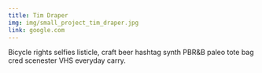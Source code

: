 ```yaml
---
title: Tim Draper
img: img/small_project_tim_draper.jpg
link: google.com
---
```

Bicycle rights selfies listicle, craft beer hashtag synth PBR&B paleo tote bag cred scenester VHS everyday carry.